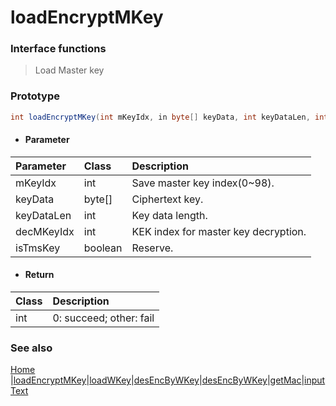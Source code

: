 # loadEncryptMKey

### Interface functions
> Load Master key

### Prototype

```java
int loadEncryptMKey(int mKeyIdx, in byte[] keyData, int keyDataLen, int decMKeyIdx, boolean isTmsKey);
```

- #### Parameter
| Parameter  | Class   | Description                          |
| :--------- | :------ | :----------------------------------- |
| mKeyIdx    | int     | Save master key index(0~98).         |
| keyData    | byte[]  | Ciphertext key.                      |
| keyDataLen | int     | Key data length.                     |
| decMKeyIdx | int     | KEK index for master key decryption. |
| isTmsKey   | boolean | Reserve.                             |


- #### Return
| Class | Description               |
| :---- | :------------------------ |
| int   | 0: succeed;   other: fail |


### See also
[Home](../README.md) |[loadEncryptMKey](loadEncryptMKey.md)|[loadWKey](loadWKey.md)|[desEncByWKey](desEncByWKey.md)|[desEncByWKey](desEncByWKey.md)|[getMac](getMac.md)|[inputText](inputText.md)
